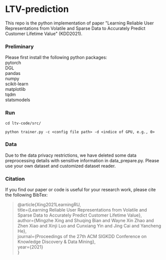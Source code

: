 # LTV-prediction

This repo is the python implementation of paper "Learning Reliable User Representations from Volatile and Sparse Data to Accurately Predict Customer Lifetime Value" (KDD2021).

### Preliminary
Please first install the following python packages:  
pytorch  
DGL  
pandas  
numpy  
scikit-learn  
matplotlib  
tqdm  
statsmodels  



### Run
`cd ltv-code/src/`

`python trainer.py -c <config file path> -d <indice of GPU, e.g., 0>`



### Data
Due to the data privacy restrictions, we have deleted some data preprocessing details with sensitive information in data_prepare.py.
Please use your own dataset and customized dataset reader.


### Citation
If you find our paper or code is useful for your research work, please cite the following BibTex:

> @article{Xing2021LearningRU,  
  title={Learning Reliable User Representations from Volatile and Sparse Data to Accurately Predict Customer Lifetime Value},  
  author={Mingzhe Xing and Shuqing Bian and Wayne Xin Zhao and Zhen Xiao and Xinji Luo and Cunxiang Yin and Jing Cai and Yancheng He},  
  journal={Proceedings of the 27th ACM SIGKDD Conference on Knowledge Discovery \& Data Mining},  
  year={2021}  
}  
